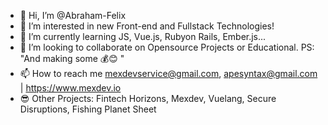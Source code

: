 - 👋 Hi, I’m @Abraham-Felix
- 👀 I’m interested in new Front-end and Fullstack Technologies!
- 🌱 I’m currently learning JS, Vue.js, Rubyon Rails, Ember.js...
- 💞️ I’m looking to collaborate on Opensource Projects or Educational. PS: "And making some 💰😊 " 
- 📫 How to reach me mexdevservice@gmail.com, apesyntax@gmail.com | https://www.mexdev.io
- 😎 Other Projects: Fintech Horizons, Mexdev, Vuelang, Secure Disruptions, Fishing Planet Sheet

<!---
Abraham-Felix/Abraham-Felix is a ✨ special ✨ repository because its `README.md` (this file) appears on your GitHub profile.
You can click the Preview link to take a look at your changes.
--->
